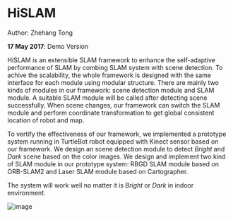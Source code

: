 # HiSLAM
Author: Zhehang Tong

**17 May 2017**: Demo Version

HiSLAM is an extensible SLAM framework to enhance the self-adaptive performance of SLAM by combing SLAM system with scene detection. To achive the scalability, the whole framework is designed with the same interface for each module using modular structure. There are mainly two kinds of modules in our framework: scene detection module and SLAM module.  A suitable SLAM module will be called after detecting scene successfully. When scene changes, our framework can switch the SLAM module and perform coordinate transformation to get global consistent location of robot and map.


To vertify the effectiveness of our framework, we implemented a prototype system running in TurtleBot robot
equipped with Kinect sensor based on our framework. We design an scene detection module to detect *Bright* and *Dark* scene based on the color images. We design and implement two kind of SLAM module in our prototype system: RBGD SLAM module based on ORB-SLAM2 and Laser SLAM module based on Cartographer.

The system will work well no matter it is *Bright* or *Dark* in indoor environment.

![image](https://github.com/zhehangT/HiSLAM/blob/master/demo.gif)
